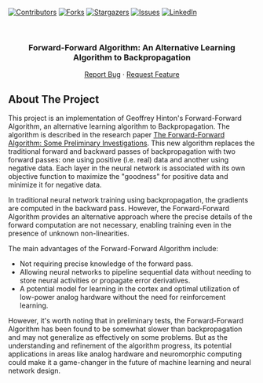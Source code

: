 <a name="readme-top"></a>


<!-- PROJECT SHIELDS -->
[![Contributors][contributors-shield]][contributors-url]
[![Forks][forks-shield]][forks-url]
[![Stargazers][stars-shield]][stars-url]
[![Issues][issues-shield]][issues-url]
[![LinkedIn][linkedin-shield]][linkedin-url]



<!-- PROJECT LOGO -->
<br />
<div align="center">

<h3 align="center">Forward-Forward Algorithm: An Alternative Learning Algorithm to Backpropagation</h3>

  <p align="center">
<!--     <a href="https://github.com/ahmed-alllam/Forward-Forward-Algorithm">View Demo</a> -->
<!--     · -->
    <a href="https://github.com/ahmed-alllam/Forward-Forward-Algorithm/issues">Report Bug</a>
    ·
    <a href="https://github.com/ahmed-alllam/Forward-Forward-Algorithm/issues">Request Feature</a>
  </p>
</div>


<!-- ABOUT THE PROJECT -->


## About The Project

This project is an implementation of Geoffrey Hinton's Forward-Forward Algorithm, an alternative learning algorithm to Backpropagation. The algorithm is described in the research paper [The Forward-Forward Algorithm: Some Preliminary Investigations](https://arxiv.org/abs/2212.13345). This new algorithm replaces the traditional forward and backward passes of backpropagation with two forward passes: one using positive (i.e. real) data and another using negative data. Each layer in the neural network is associated with its own objective function to maximize the "goodness" for positive data and minimize it for negative data.

In traditional neural network training using backpropagation, the gradients are computed in the backward pass. However, the Forward-Forward Algorithm provides an alternative approach where the precise details of the forward computation are not necessary, enabling training even in the presence of unknown non-linearities.

The main advantages of the Forward-Forward Algorithm include:

- Not requiring precise knowledge of the forward pass.
- Allowing neural networks to pipeline sequential data without needing to store neural activities or propagate error derivatives.
- A potential model for learning in the cortex and optimal utilization of low-power analog hardware without the need for reinforcement learning.

However, it's worth noting that in preliminary tests, the Forward-Forward Algorithm has been found to be somewhat slower than backpropagation and may not generalize as effectively on some problems. But as the understanding and refinement of the algorithm progress, its potential applications in areas like analog hardware and neuromorphic computing could make it a game-changer in the future of machine learning and neural network design.


<!-- MARKDOWN LINKS & IMAGES -->
[contributors-shield]: https://img.shields.io/github/contributors/ahmed-alllam/Forward-Forward-Algorithm.svg?style=for-the-badge
[contributors-url]: https://github.com/ahmed-alllam/Forward-Forward-Algorithm/graphs/contributors
[forks-shield]: https://img.shields.io/github/forks/ahmed-alllam/Forward-Forward-Algorithm.svg?style=for-the-badge
[forks-url]: https://github.com/ahmed-alllam/Forward-Forward-Algorithm/network/members
[stars-shield]: https://img.shields.io/github/stars/ahmed-alllam/Forward-Forward-Algorithm.svg?style=for-the-badge
[stars-url]: https://github.com/ahmed-alllam/Forward-Forward-Algorithm/stargazers
[issues-shield]: https://img.shields.io/github/issues/ahmed-alllam/Forward-Forward-Algorithm.svg?style=for-the-badge
[issues-url]: https://github.com/ahmed-alllam/Forward-Forward-Algorithm/issues
[license-shield]: https://img.shields.io/github/license/ahmed-alllam/Forward-Forward-Algorithm.svg?style=for-the-badge
[license-url]: https://github.com/ahmed-alllam/Forward-Forward-Algorithm/blob/master/LICENSE.txt
[linkedin-shield]: https://img.shields.io/badge/-LinkedIn-black.svg?style=for-the-badge&logo=linkedin&colorB=555
[linkedin-url]: https://linkedin.com/in/ahmed-e-allam
[product-screenshot]: images/screenshot.png
